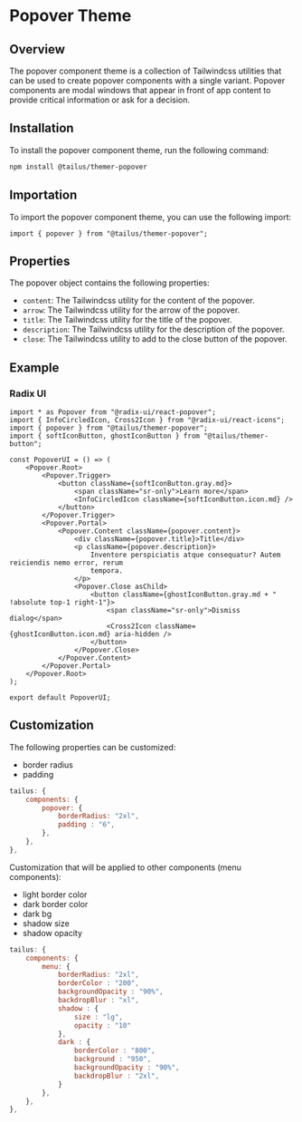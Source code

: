# Popover Theme

## Overview

The popover component theme is a collection of Tailwindcss utilities that can be used to create popover components with a single variant. Popover components are modal windows that appear in front of app content to provide critical information or ask for a decision.

## Installation

To install the popover component theme, run the following command:

```bash
npm install @tailus/themer-popover
```

## Importation

To import the popover component theme, you can use the following import:

```tsx
import { popover } from "@tailus/themer-popover";
```

## Properties

The popover object contains the following properties:

-   `content`: The Tailwindcss utility for the content of the popover.
-   `arrow`: The Tailwindcss utility for the arrow of the popover.
-   `title`: The Tailwindcss utility for the title of the popover.
-   `description`: The Tailwindcss utility for the description of the popover.
-   `close`: The Tailwindcss utility to add to the close button of the popover.

## Example

### Radix UI

```tsx
import * as Popover from "@radix-ui/react-popover";
import { InfoCircledIcon, Cross2Icon } from "@radix-ui/react-icons";
import { popover } from "@tailus/themer-popover";
import { softIconButton, ghostIconButton } from "@tailus/themer-button";

const PopoverUI = () => (
    <Popover.Root>
        <Popover.Trigger>
            <button className={softIconButton.gray.md}>
                <span className="sr-only">Learn more</span>
                <InfoCircledIcon className={softIconButton.icon.md} />
            </button>
        </Popover.Trigger>
        <Popover.Portal>
            <Popover.Content className={popover.content}>
                <div className={popover.title}>Title</div>
                <p className={popover.description}>
                    Inventore perspiciatis atque consequatur? Autem reiciendis nemo error, rerum
                    tempora.
                </p>
                <Popover.Close asChild>
                    <button className={ghostIconButton.gray.md + " !absolute top-1 right-1"}>
                        <span className="sr-only">Dismiss dialog</span>
                        <Cross2Icon className={ghostIconButton.icon.md} aria-hidden />
                    </button>
                </Popover.Close>
            </Popover.Content>
        </Popover.Portal>
    </Popover.Root>
);

export default PopoverUI;
```

## Customization

The following properties can be customized:

-   border radius
-   padding

```js
tailus: {
    components: {
        popover: {
            borderRadius: "2xl",
            padding : "6",
        },
    },
},

```

Customization that will be applied to other components (menu components):

-   light border color
-   dark border color
-   dark bg
-   shadow size
-   shadow opacity

```js
tailus: {
    components: {
        menu: {
            borderRadius: "2xl",
            borderColor : "200",
            backgroundOpacity : "90%",
            backdropBlur : "xl",
            shadow : {
                size : "lg",
                opacity : "10"
            },
            dark : {
                borderColor : "800",
                background : "950",
                backgroundOpacity : "90%",
                backdropBlur : "2xl",
            }
        },
    },
},

```
